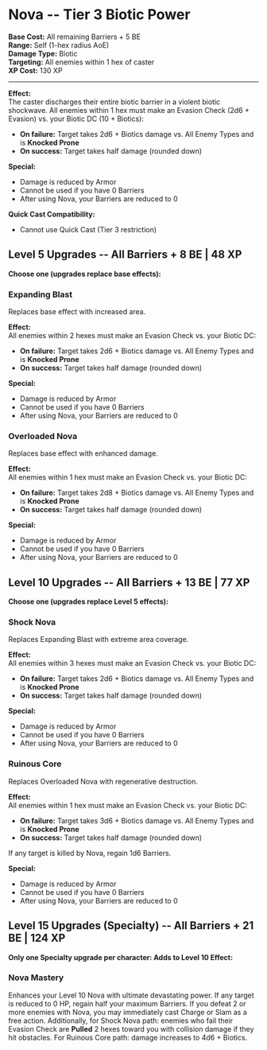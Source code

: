 # Nova -- Tier 3 Biotic Power

**Base Cost:** All remaining Barriers + 5 BE  
**Range:** Self (1-hex radius AoE)  
**Damage Type:** Biotic  
**Targeting:** All enemies within 1 hex of caster  
**XP Cost:** 130 XP

---

**Effect:**  
The caster discharges their entire biotic barrier in a violent biotic shockwave. All enemies within 1 hex must make an Evasion Check (2d6 + Evasion) vs. your Biotic DC (10 + Biotics):
- **On failure:** Target takes 2d6 + Biotics damage vs. All Enemy Types and is **Knocked Prone**
- **On success:** Target takes half damage (rounded down)

**Special:**  
- Damage is reduced by Armor
- Cannot be used if you have 0 Barriers
- After using Nova, your Barriers are reduced to 0

**Quick Cast Compatibility:**  
- Cannot use Quick Cast (Tier 3 restriction)

## Level 5 Upgrades -- All Barriers + 8 BE | 48 XP

**Choose one (upgrades replace base effects):**

### Expanding Blast
Replaces base effect with increased area.

**Effect:**  
All enemies within 2 hexes must make an Evasion Check vs. your Biotic DC:
- **On failure:** Target takes 2d6 + Biotics damage vs. All Enemy Types and is **Knocked Prone**
- **On success:** Target takes half damage (rounded down)

**Special:**  
- Damage is reduced by Armor
- Cannot be used if you have 0 Barriers
- After using Nova, your Barriers are reduced to 0

### Overloaded Nova
Replaces base effect with enhanced damage.

**Effect:**  
All enemies within 1 hex must make an Evasion Check vs. your Biotic DC:
- **On failure:** Target takes 2d8 + Biotics damage vs. All Enemy Types and is **Knocked Prone**
- **On success:** Target takes half damage (rounded down)

**Special:**  
- Damage is reduced by Armor
- Cannot be used if you have 0 Barriers
- After using Nova, your Barriers are reduced to 0

## Level 10 Upgrades -- All Barriers + 13 BE | 77 XP

**Choose one (upgrades replace Level 5 effects):**

### Shock Nova
Replaces Expanding Blast with extreme area coverage.

**Effect:**  
All enemies within 3 hexes must make an Evasion Check vs. your Biotic DC:
- **On failure:** Target takes 2d6 + Biotics damage vs. All Enemy Types and is **Knocked Prone**
- **On success:** Target takes half damage (rounded down)

**Special:**  
- Damage is reduced by Armor
- Cannot be used if you have 0 Barriers
- After using Nova, your Barriers are reduced to 0

### Ruinous Core
Replaces Overloaded Nova with regenerative destruction.

**Effect:**  
All enemies within 1 hex must make an Evasion Check vs. your Biotic DC:
- **On failure:** Target takes 3d6 + Biotics damage vs. All Enemy Types and is **Knocked Prone**
- **On success:** Target takes half damage (rounded down)

If any target is killed by Nova, regain 1d6 Barriers.

**Special:**  
- Damage is reduced by Armor
- Cannot be used if you have 0 Barriers
- After using Nova, your Barriers are reduced to 0

## Level 15 Upgrades (Specialty) -- All Barriers + 21 BE | 124 XP

**Only one Specialty upgrade per character: Adds to Level 10 Effect:**

### Nova Mastery
Enhances your Level 10 Nova with ultimate devastating power. If any target is reduced to 0 HP, regain half your maximum Barriers. If you defeat 2 or more enemies with Nova, you may immediately cast Charge or Slam as a free action. Additionally, for Shock Nova path: enemies who fail their Evasion Check are **Pulled** 2 hexes toward you with collision damage if they hit obstacles. For Ruinous Core path: damage increases to 4d6 + Biotics.